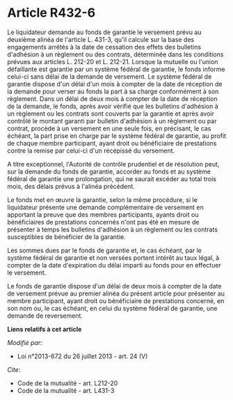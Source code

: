 # Article R432-6

Le liquidateur demande au fonds de garantie le versement prévu au deuxième alinéa de l'article L. 431-3, qu'il calcule sur la
base des engagements arrêtés à la date de cessation des effets des bulletins d'adhésion à un règlement ou des contrats,
déterminée dans les conditions prévues aux articles L. 212-20 et L. 212-21. Lorsque la mutuelle ou l'union défaillante est
garantie par un système fédéral de garantie, le fonds informe celui-ci sans délai de la demande de versement. Le système
fédéral de garantie dispose d'un délai d'un mois à compter de la date de réception de la demande pour verser au fonds la part
à sa charge conformément à son règlement. Dans un délai de deux mois à compter de la date de réception de la demande, le
fonds, après avoir vérifié que les bulletins d'adhésion à un règlement ou les contrats sont couverts par la garantie et après
avoir contrôlé le montant garanti par bulletin d'adhésion à un règlement ou par contrat, procède à un versement en une seule
fois, en précisant, le cas échéant, la part prise en charge par le système fédéral de garantie, au profit de chaque membre
participant, ayant droit ou bénéficiaire de prestations contre la remise par celui-ci d'un récépissé du versement. 

A titre exceptionnel, l'Autorité de contrôle prudentiel et de résolution peut, sur la demande du fonds de garantie, accorder
au fonds et au système fédéral de garantie une prolongation, qui ne saurait excéder au total trois mois, des délais prévus à
l'alinéa précédent. 

Le fonds met en œuvre la garantie, selon la même procédure, si le liquidateur présente une demande complémentaire de
versement en apportant la preuve que des membres participants, ayants droit ou bénéficiaires de prestations concernés n'ont
pas été en mesure de présenter à temps les bulletins d'adhésion à un règlement ou les contrats susceptibles de bénéficier de
la garantie. 

Les sommes dues par le fonds de garantie et, le cas échéant, par le système fédéral de garantie et non versées portent
intérêt au taux légal, à compter de la date d'expiration du délai imparti au fonds pour en effectuer le versement. 

Le fonds de garantie dispose d'un délai de deux mois à compter de la date de versement prévue au premier alinéa du présent
article pour présenter au membre participant, ayant droit ou bénéficiaire de prestations concerné, en son nom ou, le cas
échéant, en celui du système fédéral de garantie, une demande de reversement.

**Liens relatifs à cet article**

_Modifié par_:

  - Loi n°2013-672 du 26 juillet 2013 - art. 24 (V)

_Cite_:

  - Code de la mutualité - art. L212-20
  - Code de la mutualité - art. L431-3
